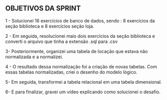 ## OBJETIVOS DA SPRINT

1 - Solucionei 16 exercícios de banco de dados, sendo : 8 exercícios da seção biblioteca e 8 exercícios seção loja.  

2 - Em seguida, resolucionei mais dois exercícios da seção biblioteca e converti o arquivo que tinha a extensão .sql para .csv

3- Posteriormente, organizei uma tabela de locação que estava não normalizada e a normalizei.

4 - O resultado dessa normalização foi a criação de novas tabelas. Com essas tabelas normalizadas, criei o desenho do modelo lógico. 

5- Em seguida, transformei a tabela relacional em uma tabela dimensional. 

6- E para finalizar, gravei um vídeo explicando como solucionei o desafio. 
